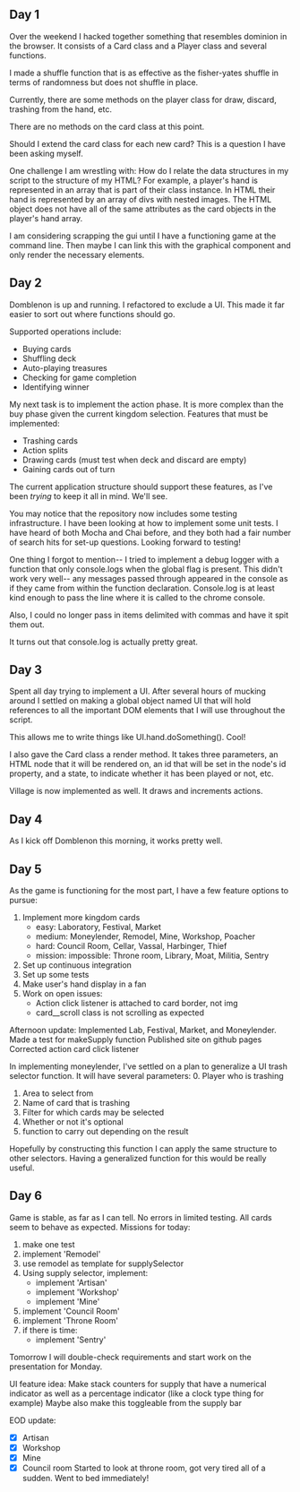 ## Day 1
Over the weekend I hacked together something that resembles dominion in the browser. It consists of a Card class and a Player class and several functions.

I made a shuffle function that is as effective as the fisher-yates shuffle in terms of randomness but does not shuffle in place. 

Currently, there are some methods on the player class for draw, discard, trashing from the hand, etc.

There are no methods on the card class at this point. 

Should I extend the card class for each new card? This is a question I have been asking myself.

One challenge I am wrestling with:
  How do I relate the data structures in my script to the structure of my HTML? For example, a player's hand is represented in an array that is part of their class instance. In HTML their hand is represented by an array of divs with nested images. The HTML object does not have all of the same attributes as the card objects in the player's hand array.
  
I am considering scrapping the gui until I have a functioning game at the command line. Then maybe I can link this with the graphical component and only render the necessary elements.


## Day 2
Domblenon is up and running. I refactored to exclude a UI. This made it far easier to sort out where functions should go.

Supported operations include: 
  + Buying cards
  + Shuffling deck
  + Auto-playing treasures
  + Checking for game completion
  + Identifying winner

My next task is to implement the action phase. It is more complex than the buy phase given the current kingdom selection. Features that must be implemented:
  + Trashing cards
  + Action splits
  + Drawing cards (must test when deck and discard are empty)
  + Gaining cards out of turn

The current application structure should support these features, as I've been *trying* to keep it all in mind. We'll see.

You may notice that the repository now includes some testing infrastructure. I have been looking at how to implement some unit tests. I have heard of both Mocha and Chai before, and they both had a fair number of search hits for set-up questions. Looking forward to testing!

One thing I forgot to mention-- I tried to implement a debug logger with a function that only console.logs when the global flag is present. This didn't work very well-- any messages passed through appeared in the console as if they came from within the function declaration. Console.log is at least kind enough to pass the line where it is called to the chrome console. 

Also, I could no longer pass in items delimited with commas and have it spit them out.

It turns out that console.log is actually pretty great. 

## Day 3
Spent all day trying to implement a UI. After several hours of mucking around I settled on making a global object named UI that will hold references to all the important DOM elements that I will use throughout the script.

This allows me to write things like UI.hand.doSomething(). Cool!

I also gave the Card class a render method. It takes three parameters, an HTML node that it will be rendered on, an id that will be set in the node's id property, and a state, to indicate whether it has been played or not, etc.

Village is now implemented as well. It draws and increments actions.

## Day 4
As I kick off Domblenon this morning, it works pretty well. 

## Day 5
As the game is functioning for the most part, I have a few feature options to pursue:
  1. Implement more kingdom cards
     * easy: Laboratory, Festival, Market
     * medium: Moneylender, Remodel, Mine, Workshop, Poacher
     * hard: Council Room, Cellar, Vassal, Harbinger, Thief
     * mission: impossible: Throne room, Library, Moat, Militia, Sentry
  2. Set up continuous integration
  3. Set up some tests
  4. Make user's hand display in a fan
  5. Work on open issues:
     + Action click listener is attached to card border, not img
     + card__scroll class is not scrolling as expected

Afternoon update:
  Implemented Lab, Festival, Market, and Moneylender.
  Made a test for makeSupply function
  Published site on github pages
  Corrected action card click listener

In implementing moneylender, I've settled on a plan to generalize a UI trash selector function. It will have several parameters:
  0. Player who is trashing
  1. Area to select from
  2. Name of card that is trashing
  3. Filter for which cards may be selected
  4. Whether or not it's optional
  5. function to carry out depending on the result

Hopefully by constructing this function I can apply the same structure to other selectors. Having a generalized function for this would be really useful.
    
## Day 6
Game is stable, as far as I can tell. No errors in limited testing. All cards seem to behave as expected.
Missions for today:
  1. make one test
  2. implement 'Remodel'
  3. use remodel as template for supplySelector
  4. Using supply selector, implement:
     - implement 'Artisan'
     - implement 'Workshop'
     - implement 'Mine'
  5. implement 'Council Room'
  6. implement 'Throne Room'
  7. if there is time:
     - implement 'Sentry'

Tomorrow I will double-check requirements and start work on the presentation for Monday.

UI feature idea: Make stack counters for supply that have a numerical indicator as well as a percentage indicator (like a clock type thing for example)
Maybe also make this toggleable from the supply bar

EOD update:
- [x] Artisan
- [x] Workshop
- [x] Mine
- [x] Council room
Started to look at throne room, got very tired all of a sudden. Went to bed immediately!
